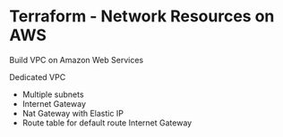 # Terraform - Network Resources on AWS

Build VPC on Amazon Web Services

Dedicated VPC
 - Multiple subnets
 - Internet Gateway
 - Nat Gateway with Elastic IP
 - Route table for default route Internet Gateway
